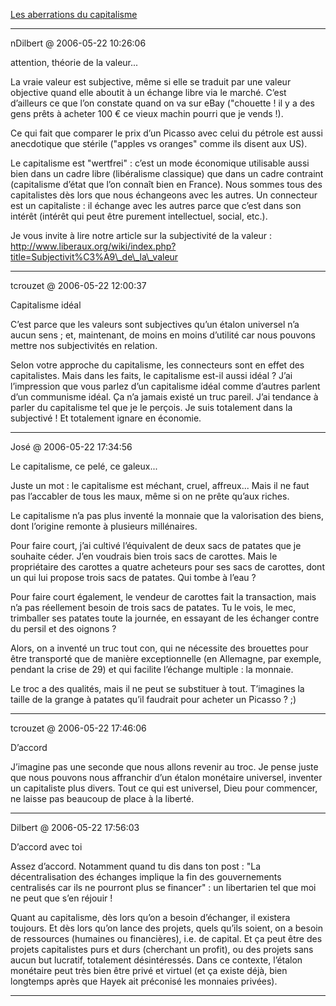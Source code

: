 [Les aberrations du capitalisme](../../../2006/5/les-aberrations-du-capitalisme.md)

---
nDilbert @ 2006-05-22 10:26:06

attention, théorie de la valeur...

La vraie valeur est subjective, même si elle se traduit par une valeur objective quand elle aboutit à un échange libre via le marché. C’est d’ailleurs ce que l’on constate quand on va sur eBay ("chouette ! il y a des gens prêts à acheter 100 € ce vieux machin pourri que je vends !).

Ce qui fait que comparer le prix d’un Picasso avec celui du pétrole est aussi anecdotique que stérile ("apples vs oranges" comme ils disent aux US).

Le capitalisme est "wertfrei" : c’est un mode économique utilisable aussi bien dans un cadre libre (libéralisme classique) que dans un cadre contraint (capitalisme d’état que l’on connaît bien en France). Nous sommes tous des capitalistes dès lors que nous échangeons avec les autres. Un connecteur est un capitaliste : il échange avec les autres parce que c’est dans son intérêt (intérêt qui peut être purement intellectuel, social, etc.).

Je vous invite à lire notre article sur la subjectivité de la valeur : http://www.liberaux.org/wiki/index.php?title=Subjectivit%C3%A9\_de\_la\_valeur



---

tcrouzet @ 2006-05-22 12:00:37

Capitalisme idéal

C’est parce que les valeurs sont subjectives qu’un étalon universel n’a aucun sens ; et, maintenant, de moins en moins d’utilité car nous pouvons mettre nos subjectivités en relation.

Selon votre approche du capitalisme, les connecteurs sont en effet des capitalistes. Mais dans les faits, le capitalisme est-il aussi idéal ? J’ai l’impression que vous parlez d’un capitalisme idéal comme d’autres parlent d’un communisme idéal. Ça n’a jamais existé un truc pareil. J’ai tendance à parler du capitalisme tel que je le perçois. Je suis totalement dans la subjectivé ! Et totalement ignare en économie.

---

José @ 2006-05-22 17:34:56

Le capitalisme, ce pelé, ce galeux...

Juste un mot : le capitalisme est méchant, cruel, affreux... Mais il ne faut pas l’accabler de tous les maux, même si on ne prête qu’aux riches.

Le capitalisme n’a pas plus inventé la monnaie que la valorisation des biens, dont l’origine remonte à plusieurs millénaires.

Pour faire court, j’ai cultivé l’équivalent de deux sacs de patates que je souhaite céder. J’en voudrais bien trois sacs de carottes. Mais le propriétaire des carottes a quatre acheteurs pour ses sacs de carottes, dont un qui lui propose trois sacs de patates. Qui tombe à l’eau ?

Pour faire court également, le vendeur de carottes fait la transaction, mais n’a pas réellement besoin de trois sacs de patates. Tu le vois, le mec, trimballer ses patates toute la journée, en essayant de les échanger contre du persil et des oignons ?

Alors, on a inventé un truc tout con, qui ne nécessite des brouettes pour être transporté que de manière exceptionnelle (en Allemagne, par exemple, pendant la crise de 29) et qui facilite l’échange multiple : la monnaie.

Le troc a des qualités, mais il ne peut se substituer à tout. T’imagines la taille de la grange à patates qu’il faudrait pour acheter un Picasso ? ;)

---

tcrouzet @ 2006-05-22 17:46:06

D’accord

J’imagine pas une seconde que nous allons revenir au troc. Je pense juste que nous pouvons nous affranchir d’un étalon monétaire universel, inventer un capitaliste plus divers. Tout ce qui est universel, Dieu pour commencer, ne laisse pas beaucoup de place à la liberté.

---

Dilbert @ 2006-05-22 17:56:03

D’accord avec toi

Assez d’accord. Notamment quand tu dis dans ton post : "La décentralisation des échanges implique la fin des gouvernements centralisés car ils ne pourront plus se financer" : un libertarien tel que moi ne peut que s’en réjouir !

Quant au capitalisme, dès lors qu’on a besoin d’échanger, il existera toujours. Et dès lors qu’on lance des projets, quels qu’ils soient, on a besoin de ressources (humaines ou financières), i.e. de capital. Et ça peut être des projets capitalistes purs et durs (cherchant un profit), ou des projets sans aucun but lucratif, totalement désintéressés. Dans ce contexte, l’étalon monétaire peut très bien être privé et virtuel (et ça existe déjà, bien longtemps après que Hayek ait préconisé les monnaies privées).

---

